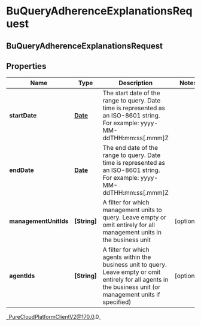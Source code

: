 # BuQueryAdherenceExplanationsRequest

## BuQueryAdherenceExplanationsRequest

## Properties

|Name | Type | Description | Notes|
|------------ | ------------- | ------------- | -------------|
| **startDate** | [**Date**](Date) | The start date of the range to query. Date time is represented as an ISO-8601 string. For example: yyyy-MM-ddTHH:mm:ss[.mmm]Z | |
| **endDate** | [**Date**](Date) | The end date of the range to query. Date time is represented as an ISO-8601 string. For example: yyyy-MM-ddTHH:mm:ss[.mmm]Z | |
| **managementUnitIds** | **[String]** | A filter for which management units to query. Leave empty or omit entirely for all management units in the business unit | [optional] |
| **agentIds** | **[String]** | A filter for which agents within the business unit to query. Leave empty or omit entirely for all agents in the business unit (or management units if specified) | [optional] |



_PureCloudPlatformClientV2@170.0.0_
